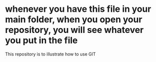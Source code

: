 # whenever you have this file in your main folder, when you open your repository, you will see whatever you put in the file

This repository is to illustrate how to use GIT